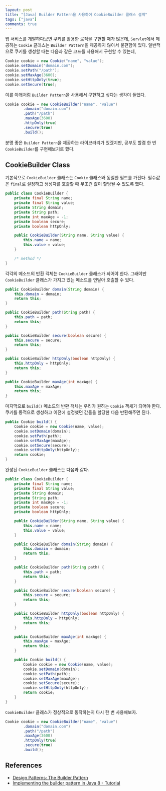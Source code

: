 ```yaml
---
layout: post
title: "[Java] Builder Pattern을 사용하여 CookieBuilder 클래스 설계"
tags: ["java"]
comments: true
---
```


웹 서비스를 개발하다보면 쿠키를 활용한 로직을 구현할 때가 많은데, `Servlet`에서 제공하는 `Cookie` 클래스는 `Builder Pattern`을 제공하지 않아서 불편함이 있다. 일반적으로 쿠키를 생성할 때는 다음과 같은 코드를 사용해서 구현할 수 있는데,

```java
Cookie cookie = new Cookie("name", "value");
cookie.setDomain("domain.com");
cookie.setPath("/path");
cookie.setMaxAge(3600);
cookie.setHttpOnly(true);
cookie.setSecure(true);
```

이를 아래처럼 `Builder Pattern`을 사용해서 구현하고 싶다는 생각이 들었다.

```java
Cookie cookie = new CookieBuilder("name", "value")
        .domain("domain.com")
        .path("/path")
        .maxAge(3600)
        .httpOnly(true)
        .secure(true)
        .build();
```

분명 좋은 `Builder Pattern`을 제공하는 라이브러리가 있겠지만, 공부도 할겸 한 번 `CookieBuilder`를 구현해보기로 했다.

## CookieBuilder Class

기본적으로 `CookieBuilder` 클래스는 `Cookie` 클래스와 동일한 필드를 가진다. 필수값은 `final`로 설정하고 생성자를 호출할 때 무조건 값이 할당될 수 있도록 했다.

```java
public class CookieBuilder {
    private final String name;
    private final String value;
    private String domain;
    private String path;
    private int maxAge = -1;
    private boolean secure;
    private boolean httpOnly;

    public CookieBuilder(String name, String value) {
        this.name = name;
        this.value = value;
    }

    /* method */
}
```

각각의 메소드의 반환 객체는 `CookieBuilder` 클래스가 되어야 한다. 그래야만 `CookieBuilder` 클래스가 가지고 있는 메소드를 연달아 호출할 수 있다.

```java
public CookieBuilder domain(String domain) {
    this.domain = domain;
    return this;
}

public CookieBuilder path(String path) {
    this.path = path;
    return this;
}

public CookieBuilder secure(boolean secure) {
    this.secure = secure;
    return this;
}

public CookieBuilder httpOnly(boolean httpOnly) {
    this.httpOnly = httpOnly;
    return this;
}

public CookieBuilder maxAge(int maxAge) {
    this.maxAge = maxAge;
    return this;
}
```

마지막으로 `build()` 메소드의 반환 객체는 우리가 원하는 `Cookie` 객체가 되어야 한다. 쿠키를 동적으로 생성하고 이전에 설정했던 값들을 할당한 다음 반환해주면 된다.

```java
public Cookie build() {
    Cookie cookie = new Cookie(name, value);
    cookie.setDomain(domain);
    cookie.setPath(path);
    cookie.setMaxAge(maxAge);
    cookie.setSecure(secure);
    cookie.setHttpOnly(httpOnly);
    return cookie;
}
```

완성된 `CookieBuilder` 클래스는 다음과 같다.

```java
public class CookieBuilder {
    private final String name;
    private final String value;
    private String domain;
    private String path;
    private int maxAge = -1;
    private boolean secure;
    private boolean httpOnly;

    public CookieBuilder(String name, String value) {
        this.name = name;
        this.value = value;
    }

    public CookieBuilder domain(String domain) {
        this.domain = domain;
        return this;
    }

    public CookieBuilder path(String path) {
        this.path = path;
        return this;
    }

    public CookieBuilder secure(boolean secure) {
        this.secure = secure;
        return this;
    }

    public CookieBuilder httpOnly(boolean httpOnly) {
        this.httpOnly = httpOnly;
        return this;
    }

    public CookieBuilder maxAge(int maxAge) {
        this.maxAge = maxAge;
        return this;
    }

    public Cookie build() {
        Cookie cookie = new Cookie(name, value);
        cookie.setDomain(domain);
        cookie.setPath(path);
        cookie.setMaxAge(maxAge);
        cookie.setSecure(secure);
        cookie.setHttpOnly(httpOnly);
        return cookie;
    }
}
```

`CookieBuilder` 클래스가 정상적으로 동작하는지 다시 한 번 사용해보자.

```java
Cookie cookie = new CookieBuilder("name", "value")
        .domain("domain.com")
        .path("/path")
        .maxAge(3600)
        .httpOnly(true)
        .secure(true)
        .build();
```

## References

- [Design Patterns: The Builder Pattern](https://dzone.com/articles/design-patterns-the-builder-pattern)
- [Implementing the builder pattern in Java 8 - Tutorial](https://www.vogella.com/tutorials/DesignPatternBuilder/article.html)
